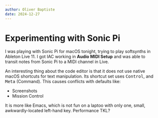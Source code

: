 ```yaml
---
author: Oliver Baptiste
date: 2024-12-27
---
```

# Experimenting with Sonic Pi

I was playing with Sonic Pi
for macOS tonight, trying to
play softsynths in Ableton
Live 11. I got IAC working in
**Audio MIDI Setup** and was
able to transit notes from
Sonic Pi to a MIDI channel in
Live.

An interesting thing about the
code editor is that it does
not use native macOS shortcuts
for text manipulation. Its
shortcut set uses 
<kbd>Control</kbd>,
and <kbd>Meta</kbd> (Command).
This causes conflicts with
defaults like:

- Screenshots
- Mission Control

It is more like Emacs, which
is not fun on a laptoo with
only one, small,
awkwardly-located left-hand
key. Performance TKL?



